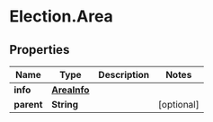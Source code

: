 # Election.Area

## Properties
Name | Type | Description | Notes
------------ | ------------- | ------------- | -------------
**info** | [**AreaInfo**](AreaInfo.md) |  | 
**parent** | **String** |  | [optional] 


